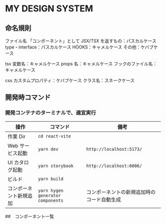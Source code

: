 # MY DESIGN SYSTEM

## 命名規則

ファイル名
「コンポーネント」として JSX/TSX を返すもの：パスカルケース
type・interface：パスカルケース
HOOKS：キャメルケース
その他：ケバブケース

tsx
変数名：キャメルケース
props 名：キャメルケース
フックのファイル名：キャメルケース

css
カスタムプロパティ：ケバブケース
クラス名：スネークケース

## 開発時コマンド

### 開発コンテナのターミナルで、適宜実行

| 操作                   | コマンド                          | 備考                                       |
| ---------------------- | --------------------------------- | ------------------------------------------ |
| 作業 Dir               | `cd react-vite`                   |                                            |
| Web サービス起動       | `yarn dev`                        | `http://localhost:5173/`                   |
| UI カタログ起動        | `yarn storybook`                  | `http://localhost:6006/`                   |
| ビルド                 | `yarn build`                      |                                            |
| コンポーネント新規追加 | `yarn hygen generator components` | コンポーネントの新規追加時のコード自動生成 |

##　コンポーネント一覧

<!-- ### ui elements

- Box
- Button
- Container
- Divider
- ErrorText
- FlexContainer
- input/CheckBoxIcon
- input/EditElement
- input/InputContainerForSizeS
- input/RadioButtonIcon
- input/SelectElement
- input/TextAreaElement
- Label
- SupportText
- ToggleSwitch
- Typography

### ui parts

- Dialog
- input/CheckBox
- input/CheckBoxes
- input/Edit
- input/RadioButton
- input/RadioButtons
- input/Select
- input/Textarea
- InputForLabel
- Portal
- ProgressIndicator
- Table -->
